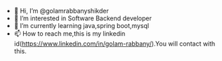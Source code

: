- 👋 Hi, I’m @golamrabbanyshikder
- 👀 I’m interested in Software Backend developer
- 🌱 I’m currently learning java,spring boot,mysql
- 📫 How to reach me,this is my linkedin id(https://www.linkedin.com/in/golam-rabbany/).You will contact with this.

<!---
golamrabbanyshikder/golamrabbanyshikder is a ✨ special ✨ repository because its `README.md` (this file) appears on your GitHub profile.
You can click the Preview link to take a look at your changes.
--->
